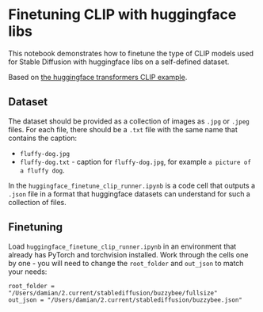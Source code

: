 # Finetuning CLIP with huggingface libs

This notebook demonstrates how to finetune the type of CLIP models used for Stable Diffusion with huggingface libs on a self-defined dataset. 

Based on [the huggingface transformers CLIP example](https://github.com/huggingface/transformers/tree/main/examples/pytorch/contrastive-image-text).

## Dataset

The dataset should be provided as a collection of images as `.jpg` or `.jpeg` files. For each file, there should be a `.txt` file with the same name that contains the caption:

* `fluffy-dog.jpg` 
* `fluffy-dog.txt` - caption for `fluffy-dog.jpg`, for example `a picture of a fluffy dog`.

In the `huggingface_finetune_clip_runner.ipynb` is a code cell that outputs a `.json` file in a format that huggingface datasets can understand for such a collection of files. 

## Finetuning

Load `huggingface_finetune_clip_runner.ipynb` in an environment that already has PyTorch and torchvision installed. Work through the cells one by one - you will need to change the `root_folder` and `out_json` to match your needs:

```
root_folder = "/Users/damian/2.current/stablediffusion/buzzybee/fullsize"
out_json = "/Users/damian/2.current/stablediffusion/buzzybee.json"
```

